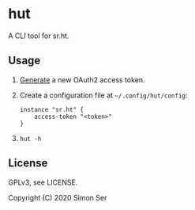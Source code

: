 # hut

A CLI tool for sr.ht.

## Usage

1. [Generate](https://meta.sr.ht/oauth2/personal-token) a new OAuth2 access
   token.
2. Create a configuration file at `~/.config/hut/config`:

       instance "sr.ht" {
           access-token "<token>"
       }

3. `hut -h`

## License

GPLv3, see LICENSE.

Copyright (C) 2020 Simon Ser
